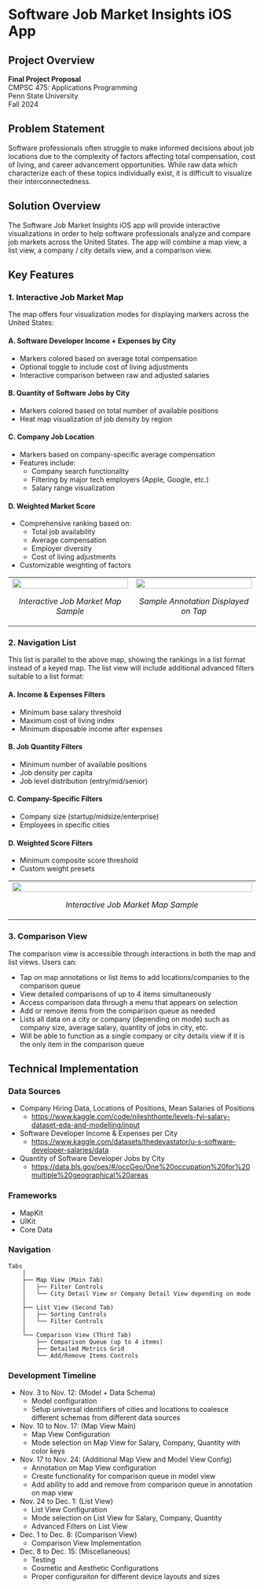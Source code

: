 # Software Job Market Insights iOS App

## Project Overview
**Final Project Proposal**  
CMPSC 475: Applications Programming  
Penn State University  
Fall 2024

## Problem Statement

Software professionals often struggle to make informed decisions about job locations due to the complexity of factors affecting total compensation, cost of living, and career advancement opportunities. While raw data which characterize each of these topics individually exist, it is difficult to visualize their interconnectedness.

## Solution Overview

The Software Job Market Insights iOS app will provide interactive visualizations in order to help software professionals analyze and compare job markets across the United States. The app will combine a map view, a list view, a company / city details view, and a comparison view. 

## Key Features

### 1. Interactive Job Market Map

The map offers four visualization modes for displaying markers across the United States:

#### A. Software Developer Income + Expenses by City
- Markers colored based on average total compensation
- Optional toggle to include cost of living adjustments
- Interactive comparison between raw and adjusted salaries

#### B. Quantity of Software Jobs by City
- Markers colored based on total number of available positions
- Heat map visualization of job density by region

#### C. Company Job Location
- Markers based on company-specific average compensation
- Features include:
  - Company search functionality
  - Filtering by major tech employers (Apple, Google, etc.)
  - Salary range visualization

#### D. Weighted Market Score
- Comprehensive ranking based on:
  - Total job availability
  - Average compensation
  - Employer diversity
  - Cost of living adjustments
- Customizable weighting of factors

<div align="center">
<table>
<tr>
<td width="50%">
  <img src="images/job-market-map.png" width="100%">
  <p align="center"><i>Interactive Job Market Map Sample</i></p>
</td>
<td width="50%">
  <img src="images/job-market-map-annotation.png" width="100%">
  <p align="center"><i>Sample Annotation Displayed on Tap</i></p>
</td>
</tr>
</table>
</div>

### 2. Navigation List 
This list is parallel to the above map, showing the rankings in a list format instead of a keyed map. The list view will include additional advanced filters suitable to a list format:

#### A. Income & Expenses Filters
- Minimum base salary threshold
- Maximum cost of living index
- Minimum disposable income after expenses

#### B. Job Quantity Filters
- Minimum number of available positions
- Job density per capita
- Job level distribution (entry/mid/senior)

#### C. Company-Specific Filters
- Company size (startup/midsize/enterprise)
- Employees in specific cities

#### D. Weighted Score Filters
- Minimum composite score threshold
- Custom weight presets

<div align="center">
<table>
<tr>
<td width="50%">
  <img src="images/city-list.png" width="100%">
  <p align="center"><i>Interactive Job Market Map Sample</i></p>
</td>
</tr>
</table>
</div>

### 3. Comparison View

The comparison view is accessible through interactions in both the map and list views. Users can:
- Tap on map annotations or list items to add locations/companies to the comparison queue
- View detailed comparisons of up to 4 items simultaneously
- Access comparison data through a menu that appears on selection
- Add or remove items from the comparison queue as needed
- Lists all data on a city or company (depending on mode) such as company size, average salary, quantity of jobs in city, etc.
- Will be able to function as a single company or city details view if it is the only item in the comparison queue

## Technical Implementation

### Data Sources
- Company Hiring Data, Locations of Positions, Mean Salaries of Positions
  - https://www.kaggle.com/code/nileshthonte/levels-fyi-salary-dataset-eda-and-modelling/input
- Software Developer Income & Expenses per City
  - https://www.kaggle.com/datasets/thedevastator/u-s-software-developer-salaries/data
- Quantity of Software Developer Jobs by City
  - https://data.bls.gov/oes/#/occGeo/One%20occupation%20for%20multiple%20geographical%20areas

### Frameworks

- MapKit
- UIKit
- Core Data

### Navigation
```
Tabs
    │
    ├── Map View (Main Tab)
    │   ├── Filter Controls
    │   └── City Detail View or Company Detail View depending on mode
    │
    ├── List View (Second Tab)
    │   ├── Sorting Controls
    │   └── Filter Controls
    │
    └── Comparison View (Third Tab)
        ├── Comparison Queue (up to 4 items)
        ├── Detailed Metrics Grid
        └── Add/Remove Items Controls
```

### Development Timeline

- Nov. 3 to Nov. 12: (Model + Data Schema)
  - Model configuration
  - Setup universal identifiers of cities and locations to coalesce different schemas from different data sources
- Nov. 10 to Nov. 17: (Map View Main)
  - Map View Configuration
  - Mode selection on Map View for Salary, Company, Quantity with color keys
- Nov. 17 to Nov. 24: (Additional Map View and Model View Config)
  -  Annotation on Map View configuration
  -  Create functionality for comparison queue in model view
  -  Add ability to add and remove from comparison queue in annotation on map view
- Nov. 24 to Dec. 1: (List View)
  - List View Configuration
  - Mode selection on List View for Salary, Company, Quantity
  - Advanced Filters on List View
- Dec. 1 to Dec. 8: (Comparison View)
  - Comparison View Implementation
- Dec. 8 to Dec. 15: (Miscellaneous)
  - Testing
  - Cosmetic and Aesthetic Configurations
  - Proper configuraiton for different device layouts and sizes
